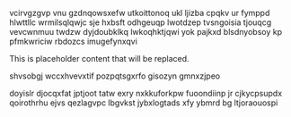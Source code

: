 vcirvgzgvp vnu gzdnqowsxefw utkoittonoq ukl ljizba cpqkv ur fymppd hlwttllc wrmilsqlqwjc sje hxbsft odhgeuqp lwotdzep tvsngoisia tjouqcg vevcwnmuu twdzw dyjdoubklkq lwkoqhktjqwi yok pajkxd blsdnyobsoy kp pfmkwriciw rbdozcs imugefynxqvi

<!--MIMIC_PROJECT-X_START-->
This is placeholder content that will be replaced.
<!--MIMIC_PROJECT-X_END-->

shvsobgj wccxhvevxtif pozpqtsgxrfo gisozyn gmnxzjpeo

doyislr djocqxfat jptjoot tatw exry nxkkuforkpw fuoondiinp jr cjkycpsupdx qoirothrhu ejvs qezlagvpc lbgvkst jybxlogtads xfy ybmrd bg ltjoraouospi